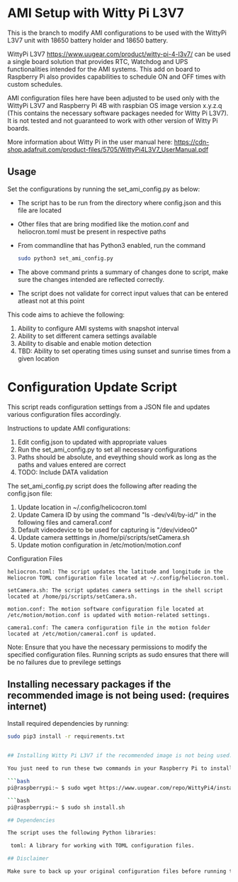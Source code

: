 # AMI Setup with Witty Pi L3V7 
This is the branch to modify AMI configurations to be used with the WittyPi L3V7 unit with 18650 battery holder and 18650 battery. 

WittyPi L3V7 https://www.uugear.com/product/witty-pi-4-l3v7/ can be used a single board solution that provides RTC, Watchdog and UPS functionalities intended for the AMI systems. This add on board to Raspberry Pi also provides capabilities to  schedule ON and OFF times with custom schedules.

AMI configuration files here have been adjusted to be used only with the WittyPi L3V7 and Raspberry Pi 4B with raspbian OS image version x.y.z.q (This contains the necessary software packages needed for Witty Pi L3V7). It is not tested and not guaranteed to work with other version of Witty Pi boards.

More information about Witty Pi in the user manual here: https://cdn-shop.adafruit.com/product-files/5705/WittyPi4L3V7_UserManual.pdf 


## Usage  

Set the configurations by running the set_ami_config.py as below:

* The script has to be run from the directory where config.json and this file are located
* Other files that are bring modified like the motion.conf and heliocron.toml must be present in respective paths
* From commandline that has Python3 enabled, run the command

   ```bash
   sudo python3 set_ami_config.py

* The above command prints a summary of changes done to script, make sure the changes intended are reflected correctly. 
* The script does not validate for correct input values that can be entered atleast not at this point 

This code aims to achieve the following:
1. Ability to configure AMI systems with snapshot interval
2. Ability to set different camera settings available 
3. Ability to disable and enable motion detection 
4. TBD: Ability to set operating times using sunset and sunrise times from a given location 

# Configuration Update Script

This script reads configuration settings from a JSON file and updates various configuration files accordingly.

Instructions to update AMI configurations:
1. Edit config.json to updated with appropriate values
2. Run the set_ami_config.py to set all necessary configurations 
3. Paths should be absolute, and eveything should work as long as the paths and values entered are correct
4. TODO: Include DATA validation 

The set_ami_config.py script does the following after reading the config.json file:
1. Update location in ~/.config/helicocron.toml
2. Update Camera ID by using the command "ls -dev/v4l/by-id/" in the following files and camera1.conf
3. Default videodevice to be used for capturing is "/dev/video0"
4. Update camera setttings in /home/pi/scripts/setCamera.sh 
5. Update motion configuration in /etc/motion/motion.conf

Configuration Files

    heliocron.toml: The script updates the latitude and longitude in the Heliocron TOML configuration file located at ~/.config/heliocron.toml.

    setCamera.sh: The script updates camera settings in the shell script located at /home/pi/scripts/setCamera.sh.

    motion.conf: The motion software configuration file located at /etc/motion/motion.conf is updated with motion-related settings.

    camera1.conf: The camera configuration file in the motion folder located at /etc/motion/camera1.conf is updated.

Note: Ensure that you have the necessary permissions to modify the specified configuration files. Running scripts as sudo ensures that there will be no failures due to previlege settings 


## Installing necessary packages if the recommended image is not being used: (requires internet)

Install required dependencies by running:

   ```bash
   sudo pip3 install -r requirements.txt


## Installing Witty Pi L3V7 if the recommended image is not being used: (requires internet)

   You just need to run these two commands in your Raspberry Pi to install Witty Pi 4 L3V7’s software:
   
   ```bash
   pi@raspberrypi:~ $ sudo wget https://www.uugear.com/repo/WittyPi4/install.sh

   ```bash
   pi@raspberrypi:~ $ sudo sh install.sh

## Dependencies

The script uses the following Python libraries:

    toml: A library for working with TOML configuration files.

## Disclaimer

Make sure to back up your original configuration files before running this script to avoid any unintended changes.
